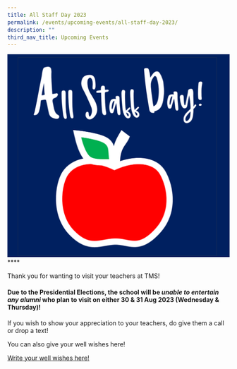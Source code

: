 ```yaml
---
title: All Staff Day 2023
permalink: /events/upcoming-events/all-staff-day-2023/
description: ""
third_nav_title: Upcoming Events
---
```

![](/images/all%20staff%20day.png)****

Thank you for wanting to visit your teachers at TMS!
 
#### Due to the Presidential Elections, the school will be *unable to entertain any alumni* who plan to visit on either 30 & 31 Aug 2023 (Wednesday & Thursday)!

If you wish to show your appreciation to your teachers, do give them a call or drop a text!

You can also give your well wishes here!

[Write your well wishes here!](https://tinyurl.com/TMSAwishesASD2023)